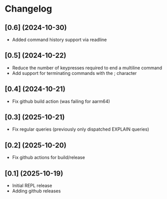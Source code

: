 # Changelog

## [0.6] (2024-10-30)

- Added command history support via readline

## [0.5] (2024-10-22)

- Reduce the number of keypresses required to end a multiline command
- Add support for terminating commands with the ; character

## [0.4] (2024-10-21)

- Fix github build action (was failing for aarm64)

## [0.3] (2025-10-21)

- Fix regular queries (previously only dispatched EXPLAIN queries)

## [0.2] (2025-10-20)

- Fix github actions for build/release

## [0.1] (2025-10-19)

- Initial REPL release
- Adding github releases

